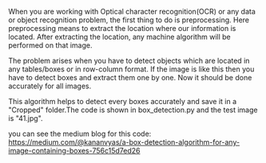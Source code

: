 
When you are working with Optical character recognition(OCR) or any data or 
object recognition problem, the first thing to do is preprocessing. Here preprocessing means
to extract the location where our information is located. After extracting the location,
any machine algorithm will be performed on that image. 

The problem arises when you have to detect objects which are located in any tables/boxes or
in row-column format. If the image is like this then you have to detect boxes and extract them one by one. 
Now it should be done accurately for all images.

This algorithm helps to detect every boxes accurately and save it in a "Cropped" folder.The code is shown in box_detection.py 
and the test image is "41.jpg".

you can see the medium blog for this code: https://medium.com/@kananvyas/a-box-detection-algorithm-for-any-image-containing-boxes-756c15d7ed26
